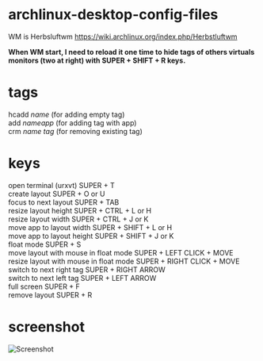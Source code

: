 archlinux-desktop-config-files
=================
WM is Herbsluftwm
https://wiki.archlinux.org/index.php/Herbstluftwm

<b>When WM start, I need to reload it one time to hide tags of others virtuals monitors (two at right) with SUPER + SHIFT + R keys.</b>

tags
=================
hcadd *name* (for adding empty tag)<br>
add *nameapp* (for adding tag with app)<br>
crm *name tag* (for removing existing tag)<br>

 keys
=================
open terminal (urxvt) SUPER + T<br>
create layout SUPER + O or U<br>
focus to next layout SUPER + TAB<br>
resize layout height SUPER + CTRL + L or H<br>
resize layout width SUPER + CTRL + J or K<br>
move app to layout width SUPER + SHIFT + L or H <br>
move app to layout height SUPER + SHIFT + J or K<br>
float mode SUPER + S<br>
move layout with mouse in float mode SUPER + LEFT CLICK + MOVE<br>
resize layout with mouse in float mode SUPER + RIGHT CLICK + MOVE<br>
switch to next right tag SUPER + RIGHT ARROW<br>
switch to next left tag SUPER + LEFT ARROW<br>
full screen SUPER + F<br>
remove layout SUPER + R<br>

screenshot
=================
![Screenshot](https://raw.githubusercontent.com/oxhak/archlinux-desktop-config-files/master/screenshot.png "Screenshot")